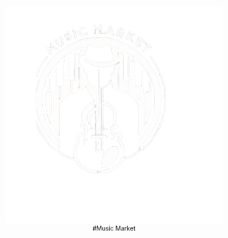 <div align="center">
<img src="./public/icon/logo.webp" alt="MusicMarket Logo"/>
  #Music Market
  
</div> 


